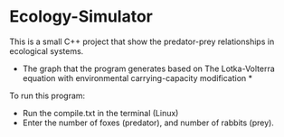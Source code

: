 # Ecology-Simulator
This is a small C++ project that show the predator-prey relationships in ecological systems.

* The graph that the program generates based on The Lotka-Volterra equation with environmental carrying-capacity modification *

To run this program:
- Run the compile.txt in the terminal (Linux)
- Enter the number of foxes (predator), and number of rabbits (prey).
